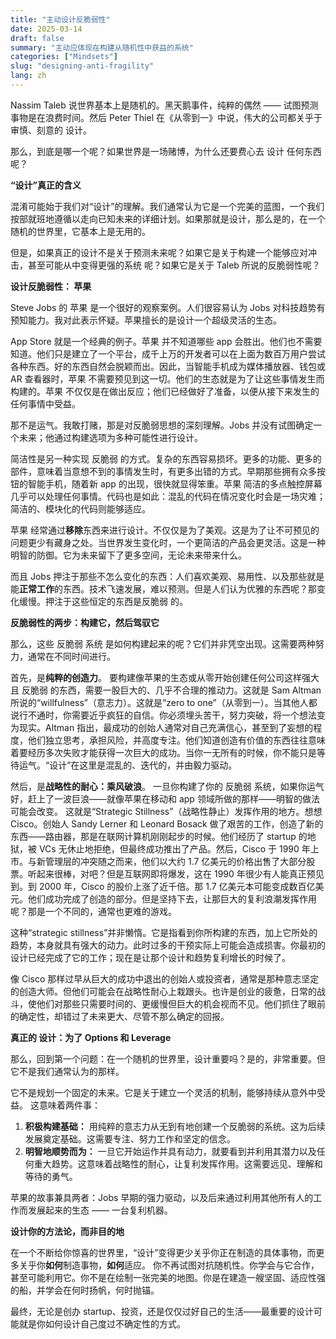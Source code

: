 ```yaml
---
title: "主动设计反脆弱性"
date: 2025-03-14
draft: false
summary: "主动应体现在构建从随机性中获益的系统"
categories: ["Mindsets"]
slug: "designing-anti-fragility"
lang: zh
---
```


Nassim Taleb 说世界基本上是随机的。黑天鹅事件，纯粹的偶然 —— 试图预测事物是在浪费时间。然后 Peter Thiel 在《从零到一》中说，伟大的公司都关乎于审慎、刻意的 设计。

那么，到底是哪一个呢？如果世界是一场赌博，为什么还要费心去 设计 任何东西呢？

**“设计”真正的含义**

混淆可能始于我们对“设计”的理解。我们通常认为它是一个完美的蓝图，一个我们按部就班地遵循以走向已知未来的详细计划。如果那就是设计，那么是的，在一个随机的世界里，它基本上是无用的。

但是，如果真正的设计不是关于预测未来呢？如果它是关于构建一个能够应对冲击，甚至可能从中变得更强的系统 呢？如果它是关于 Taleb 所说的反脆弱性呢？

**设计反脆弱性： 苹果**

Steve Jobs 的 苹果 是一个很好的观察案例。人们很容易认为 Jobs 对科技趋势有预知能力。我对此表示怀疑。苹果擅长的是设计一个超级灵活的生态。

App Store 就是一个经典的例子。苹果 并不知道哪些 app 会胜出。他们也不需要知道。他们只是建立了一个平台，成千上万的开发者可以在上面为数百万用户尝试各种东西。好的东西自然会脱颖而出。因此，当智能手机成为媒体播放器、钱包或 AR 查看器时，苹果 不需要预见到这一切。他们的生态就是为了让这些事情发生而构建的。苹果 不仅仅是在做出反应；他们已经做好了准备，以便从接下来发生的任何事情中受益。

那不是运气。我敢打赌，那是对反脆弱思想的深刻理解。Jobs 并没有试图确定一个未来；他通过构建选项为多种可能性进行设计。

简洁性是另一种实现 反脆弱 的方式。复杂的东西容易损坏。更多的功能、更多的部件，意味着当意想不到的事情发生时，有更多出错的方式。早期那些拥有众多按钮的智能手机，随着新 app 的出现，很快就显得笨重。苹果 简洁的多点触控屏幕几乎可以处理任何事情。代码也是如此：混乱的代码在情况变化时会是一场灾难；简洁的、模块化的代码则能够适应。

苹果 经常通过**移除**东西来进行设计。不仅仅是为了美观。这是为了让不可预见的问题更少有藏身之处。当世界发生变化时，一个更简洁的产品会更灵活。这是一种明智的防御。它为未来留下了更多空间，无论未来带来什么。

而且 Jobs 押注于那些不怎么变化的东西：人们喜欢美观、易用性、以及那些就是能**正常工作**的东西。技术飞速发展，难以预测。但是人们认为优雅的东西呢？那变化缓慢。押注于这些恒定的东西是反脆弱 的。

**反脆弱性的两步：构建它，然后驾驭它**

那么，这些 反脆弱 系统 是如何构建起来的呢？它们并非凭空出现。这需要两种努力，通常在不同时间进行。

首先，是**纯粹的创造力**。
要构建像苹果的生态或从零开始创建任何公司这样强大且 反脆弱 的东西，需要一股巨大的、几乎不合理的推动力。这就是 Sam Altman 所说的“willfulness”（意志力）。这就是“zero to one”（从零到一）。当其他人都说行不通时，你需要近乎疯狂的自信。你必须埋头苦干，努力突破，将一个想法变为现实。Altman 指出，最成功的创始人通常对自己充满信心，甚至到了妄想的程度，他们独立思考，承担风险，并高度专注。他们知道创造有价值的东西往往意味着要经历多次失败才能获得一次巨大的成功。当你一无所有的时候，你不能只是等待运气。“设计”在这里是混乱的、迭代的，并由毅力驱动。

然后，是**战略性的耐心：乘风破浪**。
一旦你构建了你的 反脆弱 系统，如果你运气好，赶上了一波巨浪——就像苹果在移动和 app 领域所做的那样——明智的做法可能会改变。
这就是“Strategic Stillness”（战略性静止）发挥作用的地方。想想 Cisco。创始人 Sandy Lerner 和 Leonard Bosack 做了艰苦的工作，创造了新的东西——路由器，那是在联网计算机刚刚起步的时候。他们经历了 startup 的地狱，被 VCs 无休止地拒绝，但最终成功推出了产品。然后，Cisco 于 1990 年上市。与新管理层的冲突随之而来，他们以大约 1.7 亿美元的价格出售了大部分股票。听起来很棒，对吧？但是互联网即将爆发，这在 1990 年很少有人能真正预见到。到 2000 年，Cisco 的股价上涨了近千倍。那 1.7 亿美元本可能变成数百亿美元。他们成功完成了创造的部分。但是坚持下去，让那巨大的复利浪潮发挥作用呢？那是一个不同的，通常也更难的游戏。

这种“strategic stillness”并非懒惰。它是指看到你所构建的东西，加上它所处的趋势，本身就具有强大的动力。此时过多的干预实际上可能会造成损害。你最初的设计已经完成了它的工作；现在是让那个设计和趋势复利增长的时候了。

像 Cisco 那样过早从巨大的成功中退出的创始人或投资者，通常是那种意志坚定的创造大师。但他们可能会在战略性耐心上栽跟头。也许是创业的疲惫，日常的战斗，使他们对那些只需要时间的、更缓慢但巨大的机会视而不见。他们抓住了眼前的确定性，却错过了未来更大、尽管不那么确定的回报。

**真正的 设计：为了 Options 和 Leverage**

那么，回到第一个问题：在一个随机的世界里，设计重要吗？是的，非常重要。但它不是我们通常认为的那样。

它不是规划一个固定的未来。它是关于建立一个灵活的机制，能够持续从意外中受益。
这意味着两件事：

1.  **积极构建基础：** 用纯粹的意志力从无到有地创建一个反脆弱的系统。这为后续发展奠定基础。这需要专注、努力工作和坚定的信念。
2.  **明智地顺势而为：** 一旦它开始运作并具有动力，就要看到并利用其潜力以及任何重大趋势。这意味着战略性的耐心，让复利发挥作用。这需要远见、理解和等待的勇气。

苹果的故事兼具两者：Jobs 早期的强力驱动，以及后来通过利用其他所有人的工作而发展起来的生态 —— 一台复利机器。

**设计你的方法论，而非目的地**

在一个不断给你惊喜的世界里，“设计”变得更少关乎你正在制造的具体事物，而更多关乎你**如何**制造事物，**如何**适应。
你不再试图对抗随机性。你学会与它合作，甚至可能利用它。你不是在绘制一张完美的地图。你是在建造一艘坚固、适应性强的船，并学会在何时扬帆，何时抛锚。

最终，无论是创办 startup、投资，还是仅仅过好自己的生活——最重要的设计可能就是你如何设计自己度过不确定性的方式。
